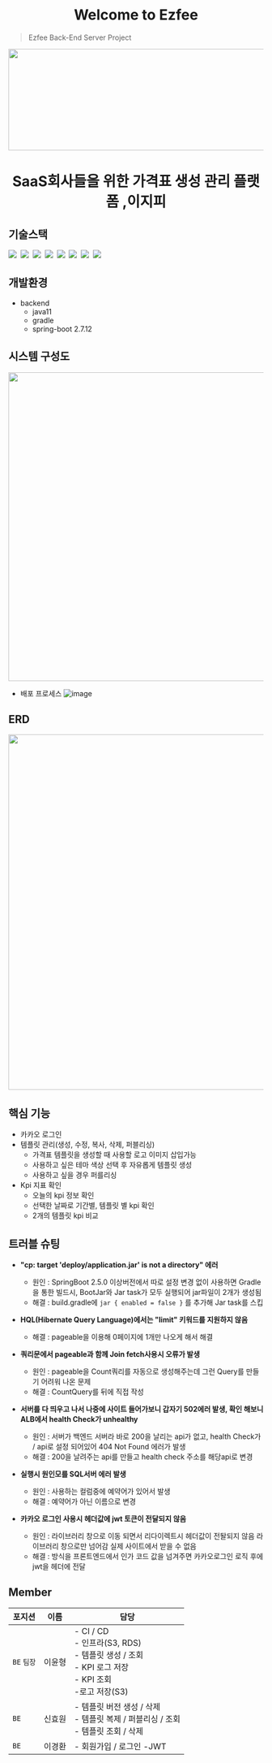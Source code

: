 <div align=center>
  
# Welcome to Ezfee
</div>

> Ezfee Back-End Server Project
<div align=center>
  <img src="https://github.com/PRIETAG/PRIETAG_BE/assets/57251982/38c6ff31-8cf8-48b1-b717-8bf55f840ce3.png" width="600" height="200"/>
</div>

<div align=center>

# SaaS회사들을 위한 가격표 생성 관리 플랫폼 ,이지피
</div>

## 기술스택
<p>
  <img src="https://img.shields.io/badge/-SpringBoot-blue"/>&nbsp
  <img src="https://img.shields.io/badge/-JPA-red"/>&nbsp
  <img src="https://img.shields.io/badge/-MySQL-yellow"/>&nbsp
  <img src="https://img.shields.io/badge/-JWT-blue"/>&nbsp
  <img src="https://img.shields.io/badge/-AWS-orange"/>&nbsp
  <img src="https://img.shields.io/badge/-Swagger-black"/>&nbsp
  <img src="https://img.shields.io/badge/-SpringSecurity-green"/>&nbsp
  <img src="https://img.shields.io/badge/-Mockito-violet"/>&nbsp
</p>

## 개발환경

- backend
  - java11
  - gradle
  - spring-boot 2.7.12

## 시스템 구성도

 <img src="https://github.com/PRIETAG/PRIETAG_BE/assets/57251982/1dd855cc-f8fb-4fcd-9665-c070537a0945.png" width="806" height="608"/>
 
- 배포 프로세스
![image](https://github.com/PRIETAG/PRIETAG_BE/assets/57251982/fb5cafda-404c-407f-9804-0db09cb91722)

## ERD

<div align=center>
 <img src="https://github.com/PRIETAG/PRIETAG_BE/assets/57251982/b1a82c4c-dac4-4654-a4bf-de156febf873.png" width="806" height="700"/>
</div>

## 핵심 기능
- 카카오 로그인
- 템플릿 관리(생성, 수정, 복사, 삭제, 퍼블리싱)
  - 가격표 템플릿을 생성할 때 사용할 로고 이미지 삽입가능
  - 사용하고 싶은 테마 색상 선택 후 자유롭게 템플릿 생성
  - 사용하고 싶을 경우 퍼를리싱
- Kpi 지표 확인
  - 오늘의 kpi 정보 확인
  - 선택한 날짜로 기간별, 템플릿 별 kpi 확인
  - 2개의 템플릿 kpi 비교 

## 트러블 슈팅
- **"cp: target 'deploy/application.jar' is not a directory" 에러**
  - 원인 : SpringBoot 2.5.0 이상버전에서 따로 설정 변경 없이 사용하면 Gradle을 통한 빌드시, BootJar와 Jar task가 모두 실행되어 jar파일이 2개가 생성됨
  - 해결 : build.gradle에 
          ```
    jar {
                enabled = false
              } ```
   를 추가해 Jar task를 스킵

- **HQL(Hibernate Query Language)에서는 "limit" 키워드를 지원하지 않음**
  - 해결 : pageable을 이용해 0페이지에 1개만 나오게 해서 해결
- **쿼리문에서 pageable과 함께 Join fetch사용시 오류가 발생**
  - 원인 : pageable을 Count쿼리를 자동으로 생성해주는데 그런 Query를 만들기 어려워 나온 문제
  - 해결 : CountQuery를 뒤에 직접 작성
- **서버를 다 띄우고 나서 나중에 사이트 들어가보니 갑자기 502에러 발생, 확인 해보니 ALB에서 health Check가 unhealthy**
  - 원인 : 서버가 백엔드 서버라 바로 200을 날리는 api가 없고, health Check가 / api로 설정 되어있어 404 Not Found 에러가 발생
  - 해결 : 200을 날려주는 api를 만들고 health check 주소를 해당api로 변경
- **실행시 원인모를 SQL서버 에러 발생**
  - 원인 : 사용하는 컬럼중에 예약어가 있어서 발생
  - 해결 : 예약어가 아닌 이름으로 변경
- **카카오 로그인 사용시 헤더값에 jwt 토큰이 전달되지 않음**
  - 원인 : 라이브러리 창으로 이동 되면서 리다이렉트시 헤더값이 전돨되지 않음 라이브러리 창으로만 넘어감 실제 사이트에서 받을 수 없음
  - 해결 : 방식을 프론트엔드에서 인가 코드 값을 넘겨주면 카카오로그인 로직 후에 jwt을 헤더에 전달

## Member
| 포지션 | 이름 | 담당 |
| --- | --- | --- |
| `BE` `팀장` | 이윤형 | - CI / CD<br/>- 인프라(S3, RDS)<br/>- 템플릿 생성 / 조회<br/>- KPI 로그 저장<br/>- KPI 조회<br/>-로고 저장(S3) |
| `BE` | 신효원 | - 템플릿 버전 생성 / 삭제<br/>- 템플릿 복제 / 퍼블리싱 / 조회<br/>- 템플릿 조회 / 삭제 |
| `BE` | 이경환 | - 회원가입 / 로그인 -JWT |


